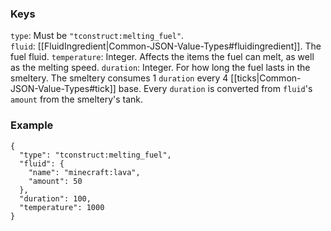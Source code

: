 ### Keys
`type`: Must be `"tconstruct:melting_fuel"`.  
`fluid`: [[FluidIngredient|Common-JSON-Value-Types#fluidingredient]]. The fuel fluid.
`temperature`: Integer. Affects the items the fuel can melt, as well as the melting speed.
`duration`: Integer. For how long the fuel lasts in the smeltery. The smeltery consumes 1 `duration` every 4 [[ticks|Common-JSON-Value-Types#tick]] base. Every `duration` is converted from `fluid`'s `amount` from the smeltery's tank.

### Example
    {
      "type": "tconstruct:melting_fuel",
      "fluid": {
        "name": "minecraft:lava",
        "amount": 50
      },
      "duration": 100,
      "temperature": 1000
    }